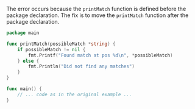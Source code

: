The error occurs because the `printMatch` function is defined before the package declaration. The fix is to move the `printMatch` function after the package declaration.

```go
package main

func printMatch(possibleMatch *string) {
    if possibleMatch != nil {
        fmt.Printf("Found match at pos %d\n", *possibleMatch)
    } else {
        fmt.Println("Did not find any matches")
    }
}

func main() {
    // ... code as in the original example ...
}
```
